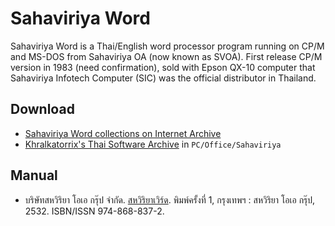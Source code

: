 # Sahaviriya Word

Sahaviriya Word is a Thai/English word processor program running on CP/M and MS-DOS from Sahaviriya OA (now known as SVOA). First release CP/M version in 1983 (need confirmation), sold with Epson QX-10 computer that Sahaviriya Infotech Computer (SIC) was the official distributor in Thailand.

## Download

* [Sahaviriya Word collections on Internet Archive](https://archive.org/details/sahaviriya-word)
* [Khralkatorrix's Thai Software Archive](https://mega.nz/folder/n9MDlbhB#33wlBLjLgh_tTo7NVkcxRQ) in `PC/Office/Sahaviriya`

## Manual

* บริษัทสหวิริยา โอเอ กรุ๊ป จำกัด. [สหวิริยาเวิร์ด](https://archive.org/details/sahaviriya-word-manual). พิมพ์ครั้งที่ 1, กรุงเทพฯ : สหวิริยา โอเอ กรุ๊ป, 2532. ISBN/ISSN 974-868-837-2.
